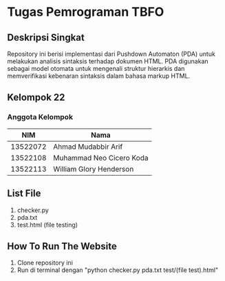 # Tugas Pemrograman TBFO

## Deskripsi Singkat
Repository ini berisi implementasi dari Pushdown Automaton (PDA) untuk melakukan analisis sintaksis terhadap dokumen HTML. PDA digunakan sebagai model otomata untuk mengenali struktur hierarkis dan memverifikasi kebenaran sintaksis dalam bahasa markup HTML.

## Kelompok 22
### Anggota Kelompok
| NIM      | Nama                      |
| -------- | ------------------------- | 
| 13522072 | Ahmad Mudabbir Arif       | 
| 13522108 | Muhammad Neo Cicero Koda  | 
| 13522113 | William Glory Henderson   |

## List File
1. checker.py
2. pda.txt
3. test.html (file testing)

## How To Run The Website
1. Clone repository ini
2. Run di terminal dengan "python checker.py pda.txt test/(file test).html"
